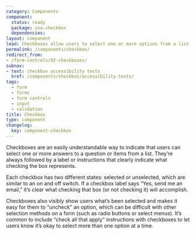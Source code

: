 ```yaml
---
category: Components
component:
  status: ready
  package: usa-checkbox
  dependencies:
layout: component
lead: Checkboxes allow users to select one or more options from a list.
permalink: /components/checkbox/
redirect_from:
- /form-controls/02-checkboxes/
subnav:
- text: checkbox accessibility tests
  href: /components/checkbox/accessibility-tests/
tags:
  - form
  - forms
  - form controls
  - input
  - validation
title: Checkbox
type: component
changelog:
  key: component-checkbox
---
```


Checkboxes are an easily understandable way to indicate that users can select one or more answers to a question or items from a list. They’re always followed by a label or instructions that clearly indicate what checking the box represents.

Each checkbox has two different states: selected or unselected, which are similar to an on and off switch. If a checkbox label says “Yes, send me an email,” it’s clear what checking that box (or not checking it) will accomplish.

Checkboxes also visibly show users what’s been selected and makes it easy for them to “uncheck” an option, which can be difficult with other selection methods on a form (such as radio buttons or select menus). It’s common to include “check all that apply” instructions with checkboxes to let users know it’s okay to select more than one option at a time.
